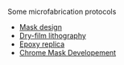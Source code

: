 Some microfabrication protocols

- [Mask design](https://github.com/FattaccioliLab/Protocols/tree/master/Microfabrication/Photomask%20Design%20and%20Conversion)
- [Dry-film lithography](https://github.com/FattaccioliLab/Protocols/blob/master/Microfabrication/PDMS_EpoxyReplica.md)
- [Epoxy replica](https://github.com/FattaccioliLab/Protocols/blob/master/Microfabrication/PDMS_EpoxyReplica.md)
- [Chrome Mask Developement](https://github.com/FattaccioliLab/Protocols/blob/master/Microfabrication/Chrome%20Mask%20Development/ChromeMaskDevelopment.md)
